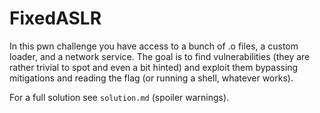 # FixedASLR

In this pwn challenge you have access to a bunch of .o files, a custom loader,
and a network service. The goal is to find vulnerabilities (they are rather
trivial to spot and even a bit hinted) and exploit them bypassing mitigations
and reading the flag (or running a shell, whatever works).

For a full solution see `solution.md` (spoiler warnings).
